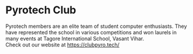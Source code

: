 # Pyrotech Club
Pyrotech members are an elite team of student computer enthusiasts. They have represented the school in various competitions and won laurels in many events at Tagore International School, Vasant Vihar.
<br />
Check out our website at https://clubpyro.tech/
